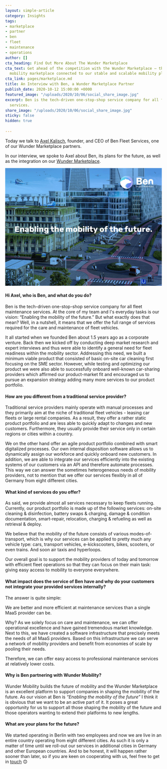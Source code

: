 ```yaml
---
layout: simple-article
category: Insights
tags:
- marketplace
- partner
- ben
- fleet
- maintenance
- operations
author: []
cta_heading: Find Out More About The Wunder Marketplace
cta_text: Get ahead of the competition with the Wunder Marketplace — the world’s first
  mobility marketplace connected to our stable and scalable mobility platform.
cta_link: pages/marketplace.md
title: An Interview with Ben, a Wunder Marketplace Partner
publish_date: 2020-10-12 15:00:00 +0000
featured_image: "/uploads/2020/10/06/social_share_image.jpg"
excerpt: Ben is the tech-driven one-stop-shop service company for all fleet maintenance
  services.
share_image: "/uploads/2020/10/06/social_share_image.jpg"
sticky: false
hidden: true

---
```

Today we talk to [Axel Kalisch](https://www.linkedin.com/in/axel-kalisch/), founder, and CEO of Ben Fleet Services, one of our Wunder Marketplace partners.  
  
In our interview, we spoke to Axel about Ben, its plans for the future, as well as the integration on our [Wunder Marketplace](https://www.wundermobility.com/marketplace/ben-fleet-services).  
  
  
![](/uploads/2020/10/12/ben-interview-large.jpg)

#### **Hi Axel, who is Ben, and what do you do?**

Ben is the tech-driven one-stop-shop service company for all fleet maintenance services. At the core of my team and I's everyday tasks is our vision: “Enabling the mobility of the future.” But what exactly does that mean? Well, in a nutshell, it means that we offer the full range of services required for the care and maintenance of fleet vehicles.

It all started when we founded Ben about 1.5 years ago as a corporate venture. Back then we kicked off by conducting deep market research and expert interviews and thus were able to identify a general need for fleet readiness within the mobility sector. Addressing this need, we built a minimum viable product that consisted of basic on-site car cleaning first focusing on the SME sector. However, while testing and optimizing our product we were also able to successfully onboard well-known car-sharing providers which affirmed our product-market fit and encouraged us to pursue an expansion strategy adding many more services to our product portfolio.

#### **How are you different from a traditional service provider?**

Traditional service providers mainly operate with manual processes and they primarily aim at the niche of traditional fleet vehicles - leasing car fleets or large rental companies. As a result, they offer a rather static product portfolio and are less able to quickly adapt to changes and new customers. Furthermore, they usually provide their service only in certain regions or cities within a country.

We on the other hand offer an agile product portfolio combined with smart digitalized processes. Our own internal disposition software allows us to dynamically assign our workforce and quickly onboard new customers. In addition, we are able to integrate our services efficiently into the existing systems of our customers via an API and therefore automate processes. This way we can answer the sometimes heterogeneous needs of mobility providers, not to mention that we offer our services flexibly in all of Germany from eight different cities.

#### **What kind of services do you offer?**

As said, we provide almost all services necessary to keep fleets running. Currently, our product portfolio is made up of the following services: on-site cleaning & disinfection, battery swaps & charging, damage & condition documentation, smart-repair, relocation, charging & refueling as well as retrieval & deploy.

We believe that the mobility of the future consists of various modes-of-transport, which is why our services can be applied to pretty much any vehicle type: cars, transport vehicles, e-kickscooters, bikes, scooters, or even trains. And soon air taxis and hyperloops.

Our overall goal is to support the mobility providers of today and tomorrow with efficient fleet operations so that they can focus on their main task: giving easy access to mobility to everyone everywhere.

#### **What impact does the service of Ben have and why do your customers not integrate your provided services internally?**

The answer is quite simple:

We are better and more efficient at maintenance services than a single MaaS provider can be.

Why? As we solely focus on care and maintenance, we can offer operational excellence and have gained tremendous market knowledge. Next to this, we have created a software infrastructure that precisely meets the needs of all MaaS providers. Based on this infrastructure we can serve a network of mobility providers and benefit from economies of scale by pooling their needs.

Therefore, we can offer easy access to professional maintenance services at relatively lower costs.

#### **Why is Ben partnering with Wunder Mobility?**

Wunder Mobility builds the future of mobility and the Wunder Marketplace is an excellent platform to support companies in shaping the mobility of the future. As our vision at Ben is _“Enabling the mobility of the future”_ I think it is obvious that we want to be an active part of it. It poses a great opportunity for us to support all those shaping the mobility of the future and those operators wanting to extend their platforms to new lengths.

#### **What are your plans for the future?**

We started operating in Berlin with two employees and now we are live in an entire country operating from eight different cities. As such it is only a matter of time until we roll-out our services in additional cities in Germany and other European countries. And to be honest, it will happen rather sooner than later, so if you are keen on cooperating with us, feel free to get in [touch](https://www.benfleetservices.com/en/) 😊